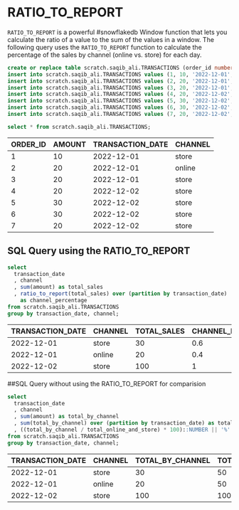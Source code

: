 # RATIO_TO_REPORT
`RATIO_TO_REPORT` is a powerful #snowflakedb Window function that lets you calculate the ratio of a value to the sum of the values in a window. The following query uses the `RATIO_TO_REPORT` function to calculate the percentage of the sales by channel (online vs. store) for each day.

```sql
create or replace table scratch.saqib_ali.TRANSACTIONS (order_id number, amount number, transaction_date date, channel varchar(20));
insert into scratch.saqib_ali.TRANSACTIONS values (1, 10, '2022-12-01', 'store');
insert into scratch.saqib_ali.TRANSACTIONS values (2, 20, '2022-12-01', 'online');
insert into scratch.saqib_ali.TRANSACTIONS values (3, 20, '2022-12-01', 'store');
insert into scratch.saqib_ali.TRANSACTIONS values (4, 20, '2022-12-02', 'store');
insert into scratch.saqib_ali.TRANSACTIONS values (5, 30, '2022-12-02', 'store');
insert into scratch.saqib_ali.TRANSACTIONS values (6, 30, '2022-12-02', ' store');
insert into scratch.saqib_ali.TRANSACTIONS values (7, 20, '2022-12-02', 'store');
```

```sql
select * from scratch.saqib_ali.TRANSACTIONS;
```

| ORDER_ID | AMOUNT | TRANSACTION_DATE | CHANNEL |
|----------|--------|------------------|---------|
| 1        | 10     | 2022-12-01       | store   |
| 2        | 20     | 2022-12-01       | online  |
| 3        | 20     | 2022-12-01       | store   |
| 4        | 20     | 2022-12-02       | store   |
| 5        | 30     | 2022-12-02       | store   |
| 6        | 30     | 2022-12-02       | store   |
| 7        | 20     | 2022-12-02       | store   |


## SQL Query using the RATIO_TO_REPORT
```sql
select
  transaction_date
  , channel
  , sum(amount) as total_sales
  , ratio_to_report(total_sales) over (partition by transaction_date) 
    as channel_percentage
from scratch.saqib_ali.TRANSACTIONS 
group by transaction_date, channel;
```

| TRANSACTION_DATE | CHANNEL | TOTAL_SALES | CHANNEL_PERCENTAGE |
|------------------|---------|-------------|--------------------|
| 2022-12-01       | store   | 30          | 0.6                |
| 2022-12-01       | online  | 20          | 0.4                |
| 2022-12-02       | store   | 100         | 1                  |



##SQL Query without using the RATIO_TO_REPORT for comparision
```sql
select
  transaction_date
  , channel
  , sum(amount) as total_by_channel
  , sum(total_by_channel) over (partition by transaction_date) as total_online_and_store
  , ((total_by_channel / total_online_and_store) * 100)::NUMBER || '%' as channel_percentage
from scratch.saqib_ali.TRANSACTIONS 
group by transaction_date, channel;
```

| TRANSACTION_DATE | CHANNEL | TOTAL_BY_CHANNEL | TOTAL_ONLINE_AND_STORE | CHANNEL_PERCENTAGE |
|------------------|---------|------------------|------------------------|--------------------|
| 2022-12-01       | store   | 30               | 50                     | 60%                |
| 2022-12-01       | online  | 20               | 50                     | 40%                |
| 2022-12-02       | store   | 100              | 100                    | 100%               |
